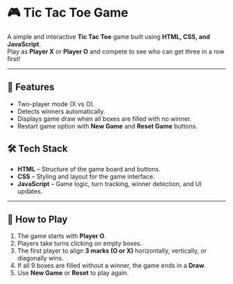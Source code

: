 # 🎮 Tic Tac Toe Game

A simple and interactive **Tic Tac Toe** game built using **HTML, CSS, and JavaScript**.  
Play as **Player X** or **Player O** and compete to see who can get three in a row first!

---

## 🚀 Features

- Two-player mode (X vs O).
- Detects winners automatically.
- Displays game draw when all boxes are filled with no winner.
- Restart game option with **New Game** and **Reset Game** buttons.

## 🛠️ Tech Stack

- **HTML** – Structure of the game board and buttons.
- **CSS** – Styling and layout for the game interface.
- **JavaScript** – Game logic, turn tracking, winner detection, and UI updates.

---

## 🎯 How to Play

1. The game starts with **Player O**.
2. Players take turns clicking on empty boxes.
3. The first player to align **3 marks (O or X)** horizontally, vertically, or diagonally wins.
4. If all 9 boxes are filled without a winner, the game ends in a **Draw**.
5. Use **New Game** or **Reset** to play again.
